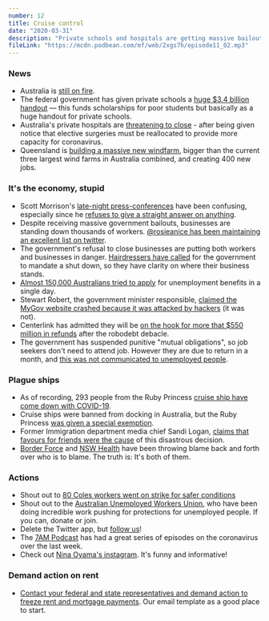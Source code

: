```yaml
---
number: 12
title: Cruise control
date: "2020-03-31"
description: "Private schools and hospitals are getting massive bailouts and there's day-long lines at Centerlink. We talk coronavirus shutdowns, the government's confusing messaging and why cruise ships are spreading the plague."
fileLink: "https://mcdn.podbean.com/mf/web/2xgs7h/episode11_02.mp3"
---
```


### News

- Australia is [still on fire](https://myfirewatch.landgate.wa.gov.au/map.html).
- The federal government has given private schools a [huge $3.4 billion handout](https://www.theeducatoronline.com/k12/news/private-schools-to-get-3-4bn-funding-boost/270250) — this funds scholarships for poor students but basically as a huge handout for private schools.
- Australia's private hospitals are [threatening to close](https://www.theguardian.com/world/2020/mar/28/australias-private-hospitals-face-closure-after-coronavirus-causes-elective-surgery-ban) - after being given notice that elective surgeries must be reallocated to provide more capacity for coronavirus.
- Queensland is [building a massive new windfarm](https://twitter.com/KetanJ0/status/1243506246705197056), bigger than the current three largest wind farms in Australia combined, and creating 400 new jobs.

### It's the economy, stupid

- Scott Morrison's [late-night press-conferences](https://www.theguardian.com/australia-news/2020/mar/25/its-not-working-scott-morrisons-late-night-coronavirus-messages-to-the-nation-only-sow-confusion) have been confusing, especially since he [refuses to give a straight answer on anything](https://www.news.com.au/lifestyle/health/health-problems/coronavirus-australia-prime-minister-scott-morrison-said-all-jobs-in-australia-considered-essential/news-story/c6cba862a91eecc0a3997c6ee8cd23ff).
- Despite receiving massive government bailouts, businesses are standing down thousands of workers. [@rosieanice has been maintaining an excellent list on twitter](https://twitter.com/rosieanice/status/1243727348249153536).
- The government's refusal to close businesses are putting both workers and businesses in danger. [Hairdressers have called](https://au.news.yahoo.com/hairdressers-want-morrison-to-close-salons-amid-coronavirus-000216967.html) for the government to mandate a shut down, so they have clarity on where their business stands.
- [Almost 150,000 Australians tried to apply](https://www.theguardian.com/australia-news/2020/mar/24/newly-unemployed-australians-queue-at-centrelink-offices-as-mygov-website-crashes-again) for unemployment benefits in a single day.
- Stewart Robert, the government minister responsible, [claimed the MyGov website crashed because it was attacked by hackers](https://www.theguardian.com/australia-news/2020/mar/23/incompetence-attack-mygov-website-did-not-crash-because-of-ddos-cyber-assault-as-stuart-robert-claimed) (it was not).
- Centerlink has admitted they will be [on the hook for more that $550 million in refunds](https://www.theguardian.com/australia-news/2020/mar/27/robodebt-government-admits-it-will-be-forced-to-refund-550m-under-botched-scheme) after the robodebt debacle.
- The government has suspended punitive "mutual obligations", so job seekers don't need to attend job. However they are due to return in a month, and [this was not communicated to unemployed people](https://www.theguardian.com/australia-news/2020/mar/25/government-did-not-plan-to-inform-jobseekers-their-welfare-appointments-were-suspended).

### Plague ships

- As of recording, 293 people from the Ruby Princess [cruise ship have come down with COVID-19](https://www.theguardian.com/world/2020/mar/28/interstate-coronavirus-cases-from-ruby-princess-jump-as-32-queenslanders-test-positive).
- Cruise ships were banned from docking in Australia, but the Ruby Princess [was given a special exemption](https://www.abc.net.au/news/2020-03-21/coronavirus-four-cruise-ships-dock-australia-national-ban/12077824).
- Former Immigration department media chief Sandi Logan, [claims that favours for friends were the cause](https://twitter.com/SandiHLogan/status/1243125242635014144) of this disastrous decision.
- [Border Force](https://www.theguardian.com/world/2020/mar/25/border-force-blames-nsw-health-for-letting-ruby-princess-dock-without-coronavirus-checks) and [NSW Health](https://www.dailymail.co.uk/news/article-8148683/Australian-Border-Force-let-Ruby-Princess-cruise-passengers-disembark-Sydney-amid-coronavirus.html) have been throwing blame back and forth over who is to blame. The truth is: It's both of them.

### Actions

- Shout out to [80 Coles workers went on strike for safer conditions](https://www.skynews.com.au/details/_6145081665001?fbclid=IwAR3ECF2NnX4OTdwFM_hvOhz_xWxJ8mkVCboSPUJs_g-dgESg09t8e-0gN1Q)
- Shout out to the [Australian Unemployed Workers Union](https://unemployedworkersunion.com), who have been doing incredible work pushing for protections for unemployed people. If you can, donate or join.
- Delete the Twitter app, but [follow us](https://twitter.com/notgoodpod)!
- The [7AM Podcast](https://7ampodcast.com.au/) has had a great series of episodes on the coronavirus over the last week.
- Check out [Nina Oyama's instagram](https://www.instagram.com/nina.oyama). It's funny and informative!

### Demand action on rent

- [Contact your federal and state representatives and demand action to freeze rent and mortgage payments](/covid-rent-action). Our email template as a good place to start.
